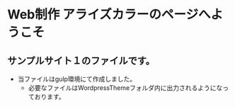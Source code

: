 # Web制作 アライズカラーのページへようこそ


## サンプルサイト１のファイルです。
- 当ファイルはgulp環境にて作成しました。
	- 必要なファイルはWordpressThemeフォルダ内に出力されるようになっております。
